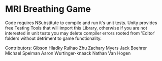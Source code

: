 # MRI Breathing Game

Code requires NSubstitute to compile and run it's unit tests. Unity provides free Testing Tools that will import this Library, otherwise if you are not interested in unit tests you may delete compiler errors rooted from 'Editor' folders without detriment to game functionality.

Contributors:
Gibson Hladky
Ruihao Zhu
Zachary Myers
Jack Boehrer
Michael Spelman
Aaron Wurtinger-knaack
Nathan Van Hogen
